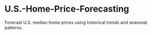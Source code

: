 # U.S.-Home-Price-Forecasting
Forecast U.S. median home prices using historical trends and seasonal patterns.
